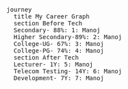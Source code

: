 <pre class="mermaid">
journey
  title My Career Graph
  section Before Tech
  Secondary- 88%: 1: Manoj
  Higher Secondary-89%: 2: Manoj
  College-UG- 67%: 3: Manoj
  College-PG- 74%: 4: Manoj
  section After Tech
  Lecturer- 1Y: 5: Manoj
  Telecom Testing- 14Y: 6: Manoj
  Development- 7Y: 7: Manoj

</pre>
